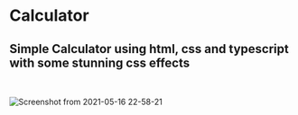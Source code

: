 # Calculator
<h2> Simple Calculator using html, css and typescript with some stunning css effects</h2><br>

![Screenshot from 2021-05-16 22-58-21](https://user-images.githubusercontent.com/62344675/118406659-53147300-b69a-11eb-9f1b-e04990566b4a.png)
